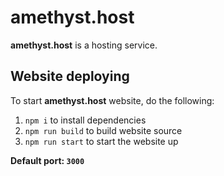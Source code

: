 # amethyst.host
**amethyst.host** is a hosting service.

## Website deploying
To start **amethyst.host** website, do the following: 
  1. ``npm i`` to install dependencies
  2. ``npm run build`` to build website source
  3. ``npm run start`` to start the website up

**Default port: ``3000``**
